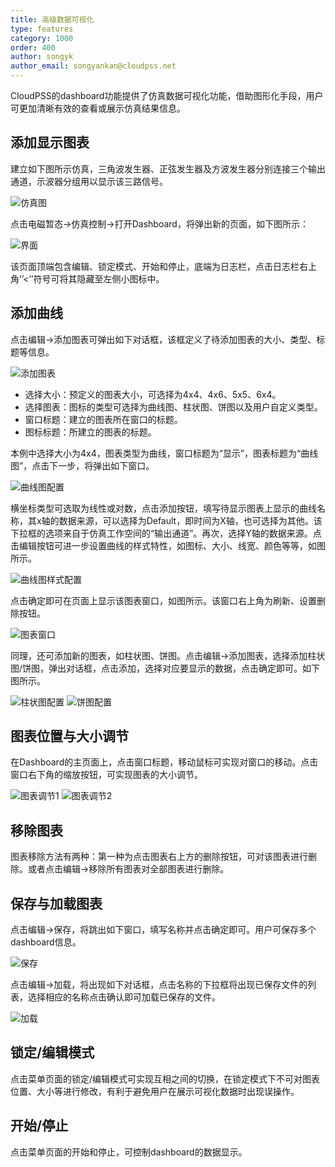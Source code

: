 ```yaml
---
title: 高级数据可视化
type: features
category: 1000
order: 400
author: songyk
author_email: songyankan@cloudpss.net
---
```


CloudPSS的dashboard功能提供了仿真数据可视化功能，借助图形化手段，用户可更加清晰有效的查看或展示仿真结果信息。

## 添加显示图表

建立如下图所示仿真，三角波发生器、正弦发生器及方波发生器分别连接三个输出通道，示波器分组用以显示该三路信号。

![仿真图](Dashboard/D1.png)

点击电磁暂态->仿真控制->打开Dashboard，将弹出新的页面，如下图所示：

![界面](Dashboard/D2.png)

该页面顶端包含编辑、锁定模式、开始和停止，底端为日志栏，点击日志栏右上角’’<’’符号可将其隐藏至左侧小图标中。

## 添加曲线

点击编辑->添加图表可弹出如下对话框，该框定义了待添加图表的大小、类型、标题等信息。

![添加图表](Dashboard/D3.png)

+ 选择大小：预定义的图表大小，可选择为4x4、4x6、5x5、6x4。
+ 选择图表：图标的类型可选择为曲线图、柱状图、饼图以及用户自定义类型。
+ 窗口标题：建立的图表所在窗口的标题。
+ 图标标题：所建立的图表的标题。

本例中选择大小为4x4，图表类型为曲线，窗口标题为“显示”，图表标题为“曲线图”，点击下一步，将弹出如下窗口。

![曲线图配置](Dashboard/D4.png)

横坐标类型可选取为线性或对数，点击添加按钮，填写待显示图表上显示的曲线名称，其x轴的数据来源，可以选择为Default，即时间为X轴，也可选择为其他。该下拉框的选项来自于仿真工作空间的“输出通道”。再次，选择Y轴的数据来源。点击编辑按钮可进一步设置曲线的样式特性，如图标、大小、线宽、颜色等等，如图所示。

![曲线图样式配置](Dashboard/D5.png)

点击确定即可在页面上显示该图表窗口，如图所示。该窗口右上角为刷新、设置删除按钮。

![图表窗口](Dashboard/D6.png)

同理，还可添加新的图表，如柱状图、饼图。点击编辑->添加图表，选择添加柱状图/饼图，弹出对话框，点击添加，选择对应要显示的数据，点击确定即可。如下图所示。

![柱状图配置](Dashboard/D7.png)
![饼图配置](Dashboard/D0.png)

## 图表位置与大小调节

在Dashboard的主页面上，点击窗口标题，移动鼠标可实现对窗口的移动。点击窗口右下角的缩放按钮，可实现图表的大小调节。

![图表调节1](Dashboard/D9.png)
![图表调节2](Dashboard/D10.png)

## 移除图表

图表移除方法有两种：第一种为点击图表右上方的删除按钮，可对该图表进行删除。或者点击编辑->移除所有图表对全部图表进行删除。

## 保存与加载图表

点击编辑->保存，将跳出如下窗口，填写名称并点击确定即可。用户可保存多个dashboard信息。

![保存](Dashboard/D11.png)

点击编辑->加载，将出现如下对话框，点击名称的下拉框将出现已保存文件的列表，选择相应的名称点击确认即可加载已保存的文件。

![加载](Dashboard/D12.png)

## 锁定/编辑模式

点击菜单页面的锁定/编辑模式可实现互相之间的切换，在锁定模式下不可对图表位置、大小等进行修改，有利于避免用户在展示可视化数据时出现误操作。

## 开始/停止

点击菜单页面的开始和停止，可控制dashboard的数据显示。






